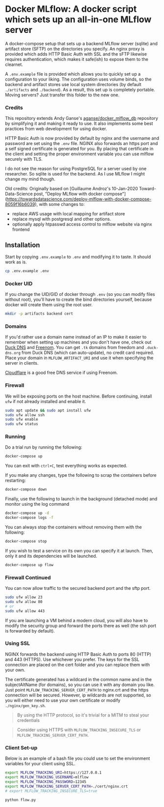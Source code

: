 # Docker MLflow: A docker script which sets up an all-in-one MLflow server
A docker-compose setup that sets up a backend MLflow server (sqlite) and artifact 
store (SFTP) on the directories you specify.
An nginx proxy is provided which adds HTTP Basic Auth with SSL and the sFTP 
likewise requires authentication, which makes it safe(ish) to expose them to the clearnet. 

A `.env.example` file is provided which allows you to quickly set up a configuration
to your liking.
The configuration uses volume binds, so the backend and artifact stores use
local system directories (by default `./artifacts` and `./backend`).
As a result, this set up is completely portable.
Moving servers? Just transfer this folder to the new one.

### Credits
This repository extends Andy Ganse's 
[aganse/docker_mlflow_db](https://github.com/aganse/docker_mlflow_db)
repository by simplifying it and making it ready to use.
It also implements some best practices from web development for using docker.

HTTP Basic Auth is now provided by default by nginx and the username and password
are set using the `.env` file.
NGINX also forwards an https port and a self signed certificate is generated for you.
By placing that certificate in the client and setting the proper environment variable
you can use mlflow securely with TLS.

I do not see the reason for using PostgreSQL for a server used by one researcher.
So sqlite is used for the backend.
As I use MLflow I might change my mind though.

Old credits:
Originally based on [Guillaume Androz's 10-Jan-2020 Toward-Data-Science post,
"Deploy MLflow with docker compose"]
(https://towardsdatascience.com/deploy-mlflow-with-docker-compose-8059f16b6039),
with some changes to:
* replace AWS usage with local mapping for artifact store
* replace mysql with postgresql and other options.
* optionally apply htpasswd access control to mlflow website via nginx frontend

## Installation
Start by copying `.env.example` to `.env` and modifying it to taste.
It should work as is.
```bash
cp .env.example .env
```

### Docker UID
If you change the UID/GID of docker through `.env` (so you can modify files 
without root), you'll have to create the bind directories yourself, because 
docker will create them using the root user.
```bash
mkdir -p artifacts backend cert
```

### Domains
If you'd rather use a domain name instead of an IP to make it easier to remember
when setting up machines and you don't have one, check out [Duck DNS](https://duckdns.org)
and [Freenom](https://www.freenom.com/). You can get `.tk` domains from freedom and
`.duck-dns.org` from Duck DNS (which can auto-update), no credit card required.
Place your domain in `MLFLOW_ARTIFACT_URI` and use it when specifying the server in clients.

[Cloudflare](http://cloudflare.com/) is a good free DNS service if using Freenom.

### Firewall
We will be exposing ports on the host machine.
Before continuing, install `ufw` if not already installed and enable it.
``` bash
sudo apt update && sudo apt install ufw
sudo ufw allow ssh
sudo ufw enable
sudo ufw status
```

### Running
Do a trial run by running the following:
```bash
docker-compose up
```
You can exit with `ctrl+C`, test everything works as expected.

If you make any changes, type the following to scrap the containers before restarting:
```bash
docker-compose down
```

Finally, use the following to launch in the background (detached mode) and monitor
using the log command
```bash
docker-compose up -d
docker-compose logs -f
```

You can always stop the containers without removing them with the following:
```bash
docker-compose stop
```

If you wish to test a service on its own you can specify it at launch.
Then, only it and its dependencies will be launched.
```bash
docker-compose up flow
```

### Firewall Continued
You can now allow traffic to the secured backend port and the sftp port.

```bash
sudo ufw allow 23
sudo ufw allow 80
# or
sudo ufw allow 443
```
If you are launching a VM behind a modern cloud, you will also have to modify
the security group and forward the ports there as well
(the ssh port is forwarded by default).

### Using SSL
NGINX forwards the backend using HTTP Basic Auth to ports 80 (HTTP) and
443 (HTTPS).
Use whichever you prefer.
The keys for the SSL connection are placed on the cert folder and you can replace
them with your own.

The certificate generated has a wildcard in the common name and in the subjectAltName 
(for domains), so you can use it with any domain you like.
Just point `MLFLOW_TRACKING_SERVER_CERT_PATH` to nginx.crt and the https connection
will be secured.
However, ip wildcards are not supported, so you will either need to use your own
certificate or modify `./nginx/gen_key.sh`.

> By using the HTTP protocol, so it's trivial for a MITM to steal your credentials

> Consider using HTTPS with `MLFLOW_TRACKING_INSECURE_TLS` or `MLFLOW_TRACKING_SERVER_CERT_PATH`.

### Client Set-up
Below is an example of a bash file you could use to set the environment variables
for your client using SSL.
```bash
export MLFLOW_TRACKING_URI=https://127.0.0.1
export MLFLOW_TRACKING_USERNAME=mlflow
export MLFLOW_TRACKING_PASSWORD=12345
export MLFLOW_TRACKING_SERVER_CERT_PATH=./cert/nginx.crt
# export MLFLOW_TRACKING_INSECURE_TLS=true

python flow.py
```